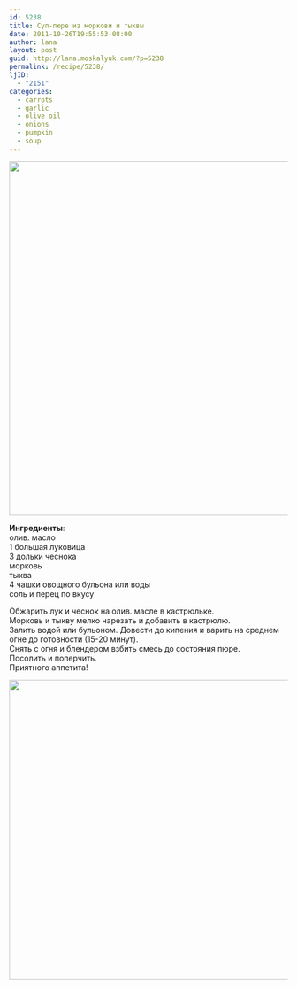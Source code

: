 ```yaml
---
id: 5238
title: Суп-пюре из моркови и тыквы
date: 2011-10-26T19:55:53-08:00
author: lana
layout: post
guid: http://lana.moskalyuk.com/?p=5238
permalink: /recipe/5238/
ljID:
  - "2151"
categories:
  - carrots
  - garlic
  - olive oil
  - onions
  - pumpkin
  - soup
---
```

<img loading="lazy" class="alignnone" title="pumpkin carrot soup" src="http://farm7.static.flickr.com/6093/6284606195_a4e3e21c75_z.jpg" alt="" width="544" height="640" />

**Ингредиенты**:  
олив. масло  
1 большая луковица  
3 дольки чеснока  
морковь  
тыква  
4 чашки овощного бульона или воды  
соль и перец по вкусу

Обжарить лук и чеснок на олив. масле в кастрюльке.  
Морковь и тыкву мелко нарезать и добавить в кастрюлю.  
Залить водой или бульоном. Довести до кипения и варить на среднем огне до готовности (15-20 минут).  
Снять с огня и блендером взбить смесь до состояния пюре.  
Посолить и поперчить.  
Приятного аппетита!

<img loading="lazy" class="alignnone" title="pumpkin carrot soup" src="http://farm7.static.flickr.com/6053/6285125510_49c8419c52_z.jpg" alt="" width="640" height="542" />